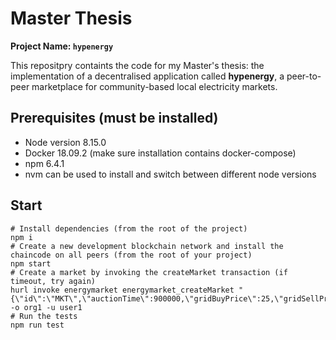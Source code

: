 # Master Thesis
**Project Name: `hypenergy`**

This repositpry containts the code for my Master's thesis: the implementation of a decentralised application called **hypenergy**, a peer-to-peer marketplace for community-based local electricity markets.

## Prerequisites (must be installed)
* Node version 8.15.0
* Docker 18.09.2 (make sure installation contains docker-compose)
* npm 6.4.1
* nvm can be used to install and switch between different node versions


## Start

```
# Install dependencies (from the root of the project)
npm i
# Create a new development blockchain network and install the chaincode on all peers (from the root of your project)
npm start
# Create a market by invoking the createMarket transaction (if timeout, try again)
hurl invoke energymarket energymarket_createMarket "{\"id\":\"MKT\",\"auctionTime\":900000,\"gridBuyPrice\":25,\"gridSellPrice\":5}" -o org1 -u user1
# Run the tests
npm run test
```
